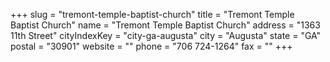 +++
slug = "tremont-temple-baptist-church"
title = "Tremont Temple Baptist Church"
name = "Tremont Temple Baptist Church"
address = "1363 11th Street"
cityIndexKey = "city-ga-augusta"
city = "Augusta"
state = "GA"
postal = "30901"
website = ""
phone = "706 724-1264"
fax = ""
+++
